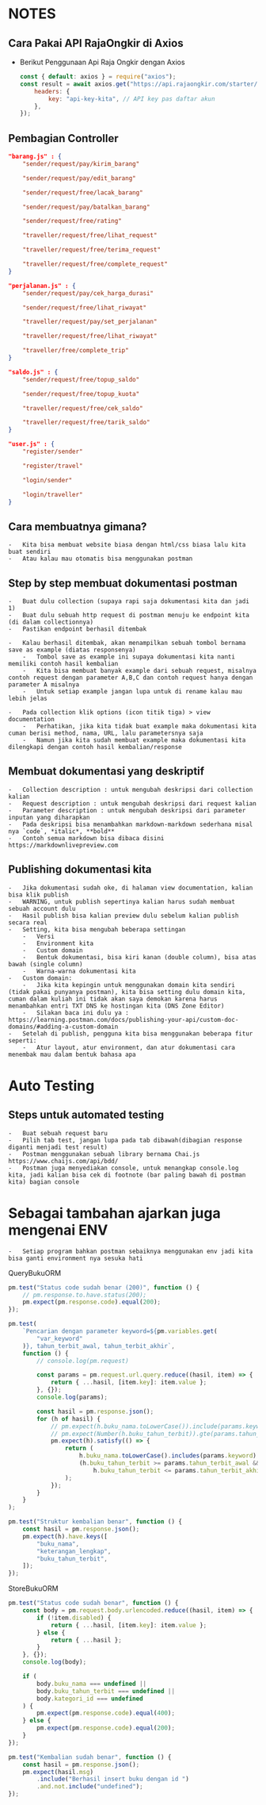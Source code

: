 # NOTES

## Cara Pakai API RajaOngkir di Axios

-   Berikut Penggunaan Api Raja Ongkir dengan Axios

    ```js
    const { default: axios } = require("axios");
    const result = await axios.get("https://api.rajaongkir.com/starter/city", {
        headers: {
            key: "api-key-kita", // API key pas daftar akun
        },
    });
    ```

## Pembagian Controller

```json
"barang.js" : {
	"sender/request/pay/kirim_barang"

	"sender/request/pay/edit_barang"

	"sender/request/free/lacak_barang"

	"sender/request/pay/batalkan_barang"

	"sender/request/free/rating"

	"traveller/request/free/lihat_request"

	"traveller/request/free/terima_request"

	"traveller/request/free/complete_request"
}

"perjalanan.js" : {
	"sender/request/pay/cek_harga_durasi"

	"sender/request/free/lihat_riwayat"

	"traveller/request/pay/set_perjalanan"

	"traveller/request/free/lihat_riwayat"

	"traveller/free/complete_trip"
}

"saldo.js" : {
	"sender/request/free/topup_saldo"

	"sender/request/free/topup_kuota"

	"traveller/request/free/cek_saldo"

	"traveller/request/free/tarik_saldo"
}

"user.js" : {
	"register/sender"

	"register/travel"

	"login/sender"

	"login/traveller"
}
```

## Cara membuatnya gimana?

    -   Kita bisa membuat website biasa dengan html/css biasa lalu kita buat sendiri
    -   Atau kalau mau otomatis bisa menggunakan postman

## Step by step membuat dokumentasi postman

    -   Buat dulu collection (supaya rapi saja dokumentasi kita dan jadi 1)
    -   Buat dulu sebuah http request di postman menuju ke endpoint kita (di dalam collectionnya)
    -   Pastikan endpoint berhasil ditembak

    -   Kalau berhasil ditembak, akan menampilkan sebuah tombol bernama save as example (diatas responsenya)
        -   Tombol save as example ini supaya dokumentasi kita nanti memiliki contoh hasil kembalian
        -   Kita bisa membuat banyak example dari sebuah request, misalnya contoh request dengan parameter A,B,C dan contoh request hanya dengan parameter A misalnya
        -   Untuk setiap example jangan lupa untuk di rename kalau mau lebih jelas

    -   Pada collection klik options (icon titik tiga) > view documentation
        -   Perhatikan, jika kita tidak buat example maka dokumentasi kita cuman berisi method, nama, URL, lalu parametersnya saja
        -   Namun jika kita sudah membuat example maka dokumentasi kita dilengkapi dengan contoh hasil kembalian/response

## Membuat dokumentasi yang deskriptif

    -   Collection description : untuk mengubah deskripsi dari collection kalian
    -   Request description : untuk mengubah deskripsi dari request kalian
    -   Parameter description : untuk mengubah deskripsi dari parameter inputan yang diharapkan
    -   Pada deskripsi bisa menambahkan markdown-markdown sederhana misal nya `code`, *italic*, **bold**
    -   Contoh semua markdown bisa dibaca disini https://markdownlivepreview.com

## Publishing dokumentasi kita

    -   Jika dokumentasi sudah oke, di halaman view documentation, kalian bisa klik publish
    -   WARNING, untuk publish sepertinya kalian harus sudah membuat sebuah account dulu
    -   Hasil publish bisa kalian preview dulu sebelum kalian publish secara real
    -   Setting, kita bisa mengubah beberapa settingan
        -   Versi
        -   Environment kita
        -   Custom domain
        -   Bentuk dokumentasi, bisa kiri kanan (double column), bisa atas bawah (single column)
        -   Warna-warna dokumentasi kita
    -   Custom domain:
        -   Jika kita kepingin untuk menggunakan domain kita sendiri (tidak pakai punyanya postman), kita bisa setting dulu domain kita, cuman dalam kuliah ini tidak akan saya demokan karena harus menambahkan entri TXT DNS ke hostingan kita (DNS Zone Editor)
        -   Silakan baca ini dulu ya : https://learning.postman.com/docs/publishing-your-api/custom-doc-domains/#adding-a-custom-domain
    -   Setelah di publish, pengguna kita bisa menggunakan beberapa fitur seperti:
        -   Atur layout, atur environment, dan atur dokumentasi cara menembak mau dalam bentuk bahasa apa

# Auto Testing

## Steps untuk automated testing

    -   Buat sebuah request baru
    -   Pilih tab test, jangan lupa pada tab dibawah(dibagian response diganti menjadi test result)
    -   Postman menggunakan sebuah library bernama Chai.js https://www.chaijs.com/api/bdd/
    -   Postman juga menyediakan console, untuk menangkap console.log kita, jadi kalian bisa cek di footnote (bar paling bawah di postman kita) bagian console

# Sebagai tambahan ajarkan juga mengenai ENV

    -   Setiap program bahkan postman sebaiknya menggunakan env jadi kita bisa ganti environment nya sesuka hati

QueryBukuORM

```js
pm.test("Status code sudah benar (200)", function () {
    // pm.response.to.have.status(200);
    pm.expect(pm.response.code).equal(200);
});

pm.test(
    `Pencarian dengan parameter keyword=${pm.variables.get(
        "var_keyword"
    )}, tahun_terbit_awal, tahun_terbit_akhir`,
    function () {
        // console.log(pm.request)

        const params = pm.request.url.query.reduce((hasil, item) => {
            return { ...hasil, [item.key]: item.value };
        }, {});
        console.log(params);

        const hasil = pm.response.json();
        for (h of hasil) {
            // pm.expect(h.buku_nama.toLowerCase()).include(params.keyword)
            // pm.expect(Number(h.buku_tahun_terbit)).gte(params.tahun_terbit_awal).and.lte(params.tahun_terbit_akhir)
            pm.expect(h).satisfy(() => {
                return (
                    h.buku_nama.toLowerCase().includes(params.keyword) ||
                    (h.buku_tahun_terbit >= params.tahun_terbit_awal &&
                        h.buku_tahun_terbit <= params.tahun_terbit_akhir)
                );
            });
        }
    }
);

pm.test("Struktur kembalian benar", function () {
    const hasil = pm.response.json();
    pm.expect(h).have.keys([
        "buku_nama",
        "keterangan_lengkap",
        "buku_tahun_terbit",
    ]);
});
```

StoreBukuORM

```js
pm.test("Status code sudah benar", function () {
    const body = pm.request.body.urlencoded.reduce((hasil, item) => {
        if (!item.disabled) {
            return { ...hasil, [item.key]: item.value };
        } else {
            return { ...hasil };
        }
    }, {});
    console.log(body);

    if (
        body.buku_nama === undefined ||
        body.buku_tahun_terbit === undefined ||
        body.kategori_id === undefined
    ) {
        pm.expect(pm.response.code).equal(400);
    } else {
        pm.expect(pm.response.code).equal(200);
    }
});

pm.test("Kembalian sudah benar", function () {
    const hasil = pm.response.json();
    pm.expect(hasil.msg)
        .include("Berhasil insert buku dengan id ")
        .and.not.include("undefined");
});
```
